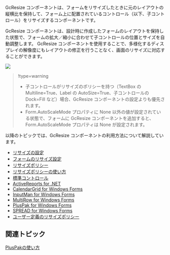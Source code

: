 GcResize コンポーネントは、フォームをリサイズしたときに元のレイアウトの縦横比を保持して、フォーム上に配置されているコントロール（以下、子コントロール）をリサイズするコンポーネントです。

GcResize コンポーネントは、設計時に作成したフォームのレイアウトを保持した状態で、フォームの拡大／縮小に合わせて子コントロールの位置とサイズを自動調整します。
GcResize コンポーネントを使用することで、多様化するディスプレイの解像度にもレイアウトの修正を行うことなく、画面のリサイズに対応することができます。

![](/DOCUMENT_SITE_LINK_PREFIX_HERE/document-site-files/images/06fadbb1-c461-433a-b385-ae4966e56069/images/gcresize.gcresizecompnent.png)

> !type=warning
>
> * 子コントロールがリサイズのポリシーを持つ（TextBox の Multiline=True、Label の AutoSize=True、子コントロールの Dock=Fill など）場合、GcResize コンポーネントの設定よりも優先されます。
> * Form.AutoScaleMode プロパティに None 以外の値が設定されている状態で、フォームに GcResize コンポーネントを追加すると、Form.AutoScaleMode プロパティは None が設定されます。

以降のトピックでは、GcResize コンポーネントの利用方法について解説しています。

* [リサイズの設定](gcdocsite__documentlink?toc-item-id=cc208a7e-db7e-4bf5-8eb8-255a0c23f247)
* [フォームのリサイズ設定](gcdocsite__documentlink?toc-item-id=d0f7eb40-113e-4057-ba1b-59ac98a4e9ba)
* [リサイズポリシー](gcdocsite__documentlink?toc-item-id=a9e3a473-1db9-4b12-992a-2eed5bb6c2c4)
* [リサイズポリシーの使い方](gcdocsite__documentlink?toc-item-id=7324ead3-01ce-4f49-a573-f9161960138b)
* [標準コントロール](gcdocsite__documentlink?toc-item-id=22c95f8f-5310-484a-892d-7f9fa0050d78)
* [ActiveReports for .NET](gcdocsite__documentlink?toc-item-id=41733951-9059-49b4-846a-d6dec998d270)
* [CalendarGrid for Windows Forms](gcdocsite__documentlink?toc-item-id=c39a48be-513e-40a6-8cb0-6dda1f3413f5)
* [InputMan for Windows Forms](gcdocsite__documentlink?toc-item-id=47d1296f-1574-442c-a400-84060f29f95d)
* [MultiRow for Windows Forms](gcdocsite__documentlink?toc-item-id=77634041-2b6a-4ece-a97d-335b5fa2fc0c)
* [PlusPak for Windows Forms](gcdocsite__documentlink?toc-item-id=7c0f4505-42bb-449c-9606-0a76d49c8a54)
* [SPREAD for Windows Forms](gcdocsite__documentlink?toc-item-id=197deff0-d65c-451b-b48b-84473537e0e9)
* [ユーザー定義のリサイズポリシー](gcdocsite__documentlink?toc-item-id=dd576384-d817-4d37-9335-022f27e5d0dd)

## 関連トピック

[PlusPakの使い方](gcdocsite__documentlink?toc-item-id=f660d5eb-01cf-4c16-8edb-cac373cd0651)